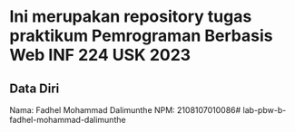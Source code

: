 # Ini merupakan repository tugas praktikum Pemrograman Berbasis Web INF 224 USK 2023
 
## Data Diri
 
Nama: Fadhel Mohammad Dalimunthe
NPM: 2108107010086# lab-pbw-b-fadhel-mohammad-dalimunthe

